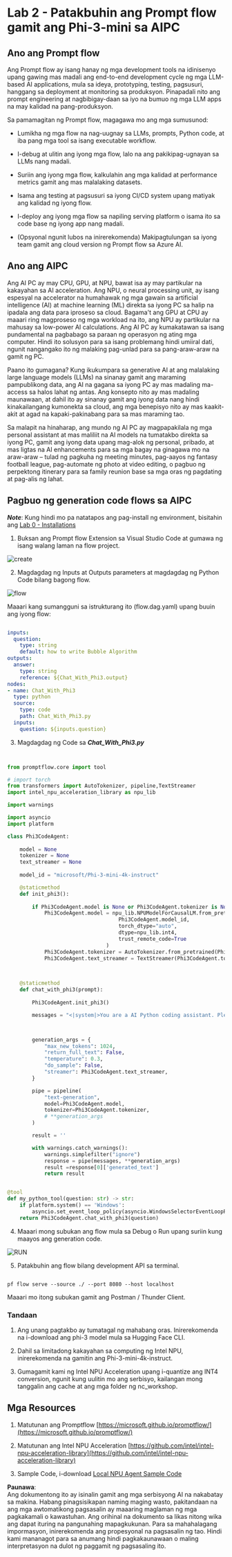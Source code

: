 # **Lab 2 - Patakbuhin ang Prompt flow gamit ang Phi-3-mini sa AIPC**

## **Ano ang Prompt flow**

Ang Prompt flow ay isang hanay ng mga development tools na idinisenyo upang gawing mas madali ang end-to-end development cycle ng mga LLM-based AI applications, mula sa ideya, prototyping, testing, pagsusuri, hanggang sa deployment at monitoring sa produksyon. Pinapadali nito ang prompt engineering at nagbibigay-daan sa iyo na bumuo ng mga LLM apps na may kalidad na pang-produksyon.

Sa pamamagitan ng Prompt flow, magagawa mo ang mga sumusunod:

- Lumikha ng mga flow na nag-uugnay sa LLMs, prompts, Python code, at iba pang mga tool sa isang executable workflow.

- I-debug at ulitin ang iyong mga flow, lalo na ang pakikipag-ugnayan sa LLMs nang madali.

- Suriin ang iyong mga flow, kalkulahin ang mga kalidad at performance metrics gamit ang mas malalaking datasets.

- Isama ang testing at pagsusuri sa iyong CI/CD system upang matiyak ang kalidad ng iyong flow.

- I-deploy ang iyong mga flow sa napiling serving platform o isama ito sa code base ng iyong app nang madali.

- (Opsyonal ngunit lubos na inirerekomenda) Makipagtulungan sa iyong team gamit ang cloud version ng Prompt flow sa Azure AI.

## **Ano ang AIPC**

Ang AI PC ay may CPU, GPU, at NPU, bawat isa ay may partikular na kakayahan sa AI acceleration. Ang NPU, o neural processing unit, ay isang espesyal na accelerator na humahawak ng mga gawain sa artificial intelligence (AI) at machine learning (ML) direkta sa iyong PC sa halip na ipadala ang data para iproseso sa cloud. Bagama't ang GPU at CPU ay maaari ring magproseso ng mga workload na ito, ang NPU ay partikular na mahusay sa low-power AI calculations. Ang AI PC ay kumakatawan sa isang pundamental na pagbabago sa paraan ng operasyon ng ating mga computer. Hindi ito solusyon para sa isang problemang hindi umiiral dati, ngunit nangangako ito ng malaking pag-unlad para sa pang-araw-araw na gamit ng PC.

Paano ito gumagana? Kung ikukumpara sa generative AI at ang malalaking large language models (LLMs) na sinanay gamit ang maraming pampublikong data, ang AI na gagana sa iyong PC ay mas madaling ma-access sa halos lahat ng antas. Ang konsepto nito ay mas madaling maunawaan, at dahil ito ay sinanay gamit ang iyong data nang hindi kinakailangang kumonekta sa cloud, ang mga benepisyo nito ay mas kaakit-akit at agad na kapaki-pakinabang para sa mas maraming tao.

Sa malapit na hinaharap, ang mundo ng AI PC ay magpapakilala ng mga personal assistant at mas maliliit na AI models na tumatakbo direkta sa iyong PC, gamit ang iyong data upang mag-alok ng personal, pribado, at mas ligtas na AI enhancements para sa mga bagay na ginagawa mo na araw-araw – tulad ng pagkuha ng meeting minutes, pag-aayos ng fantasy football league, pag-automate ng photo at video editing, o pagbuo ng perpektong itinerary para sa family reunion base sa mga oras ng pagdating at pag-alis ng lahat.

## **Pagbuo ng generation code flows sa AIPC**

***Note***: Kung hindi mo pa natatapos ang pag-install ng environment, bisitahin ang [Lab 0 - Installations](./01.Installations.md)

1. Buksan ang Prompt flow Extension sa Visual Studio Code at gumawa ng isang walang laman na flow project.

![create](../../../../../../../../../translated_images/pf_create.d6172d8277a78a7fa82cd6ff727ed44e037fa78b662f1f62d5963f36d712d229.tl.png)

2. Magdagdag ng Inputs at Outputs parameters at magdagdag ng Python Code bilang bagong flow.

![flow](../../../../../../../../../translated_images/pf_flow.d5646a323fb7f444c0b98b4521057a592325c583e7ba18bc31500bc0415e9ef3.tl.png)

Maaari kang sumangguni sa istrukturang ito (flow.dag.yaml) upang buuin ang iyong flow:

```yaml

inputs:
  question:
    type: string
    default: how to write Bubble Algorithm
outputs:
  answer:
    type: string
    reference: ${Chat_With_Phi3.output}
nodes:
- name: Chat_With_Phi3
  type: python
  source:
    type: code
    path: Chat_With_Phi3.py
  inputs:
    question: ${inputs.question}


```

3. Magdagdag ng Code sa ***Chat_With_Phi3.py***

```python


from promptflow.core import tool

# import torch
from transformers import AutoTokenizer, pipeline,TextStreamer
import intel_npu_acceleration_library as npu_lib

import warnings

import asyncio
import platform

class Phi3CodeAgent:
    
    model = None
    tokenizer = None
    text_streamer = None
    
    model_id = "microsoft/Phi-3-mini-4k-instruct"

    @staticmethod
    def init_phi3():
        
        if Phi3CodeAgent.model is None or Phi3CodeAgent.tokenizer is None or Phi3CodeAgent.text_streamer is None:
            Phi3CodeAgent.model = npu_lib.NPUModelForCausalLM.from_pretrained(
                                    Phi3CodeAgent.model_id,
                                    torch_dtype="auto",
                                    dtype=npu_lib.int4,
                                    trust_remote_code=True
                                )
            Phi3CodeAgent.tokenizer = AutoTokenizer.from_pretrained(Phi3CodeAgent.model_id)
            Phi3CodeAgent.text_streamer = TextStreamer(Phi3CodeAgent.tokenizer, skip_prompt=True)

    

    @staticmethod
    def chat_with_phi3(prompt):
        
        Phi3CodeAgent.init_phi3()

        messages = "<|system|>You are a AI Python coding assistant. Please help me to generate code in Python.The answer only genertated Python code, but any comments and instructions do not need to be generated<|end|><|user|>" + prompt +"<|end|><|assistant|>"



        generation_args = {
            "max_new_tokens": 1024,
            "return_full_text": False,
            "temperature": 0.3,
            "do_sample": False,
            "streamer": Phi3CodeAgent.text_streamer,
        }

        pipe = pipeline(
            "text-generation",
            model=Phi3CodeAgent.model,
            tokenizer=Phi3CodeAgent.tokenizer,
            # **generation_args
        )

        result = ''

        with warnings.catch_warnings():
            warnings.simplefilter("ignore")
            response = pipe(messages, **generation_args)
            result =response[0]['generated_text']
            return result


@tool
def my_python_tool(question: str) -> str:
    if platform.system() == 'Windows':
        asyncio.set_event_loop_policy(asyncio.WindowsSelectorEventLoopPolicy())
    return Phi3CodeAgent.chat_with_phi3(question)


```

4. Maaari mong subukan ang flow mula sa Debug o Run upang suriin kung maayos ang generation code.

![RUN](../../../../../../../../../translated_images/pf_run.d918637dc00f61e9bdeec37d4cc9646f77d270ac9203bcce13569f3157202b6e.tl.png)

5. Patakbuhin ang flow bilang development API sa terminal.

```

pf flow serve --source ./ --port 8080 --host localhost   

```

Maaari mo itong subukan gamit ang Postman / Thunder Client.

### **Tandaan**

1. Ang unang pagtakbo ay tumatagal ng mahabang oras. Inirerekomenda na i-download ang phi-3 model mula sa Hugging Face CLI.

2. Dahil sa limitadong kakayahan sa computing ng Intel NPU, inirerekomenda na gamitin ang Phi-3-mini-4k-instruct.

3. Gumagamit kami ng Intel NPU Acceleration upang i-quantize ang INT4 conversion, ngunit kung uulitin mo ang serbisyo, kailangan mong tanggalin ang cache at ang mga folder ng nc_workshop.

## **Mga Resources**

1. Matutunan ang Promptflow [https://microsoft.github.io/promptflow/](https://microsoft.github.io/promptflow/)

2. Matutunan ang Intel NPU Acceleration [https://github.com/intel/intel-npu-acceleration-library](https://github.com/intel/intel-npu-acceleration-library)

3. Sample Code, i-download [Local NPU Agent Sample Code](../../../../../../../../../code/07.Lab/01/AIPC)

**Paunawa**:  
Ang dokumentong ito ay isinalin gamit ang mga serbisyong AI na nakabatay sa makina. Habang pinagsisikapan naming maging wasto, pakitandaan na ang mga awtomatikong pagsasalin ay maaaring maglaman ng mga pagkakamali o kawastuhan. Ang orihinal na dokumento sa likas nitong wika ang dapat ituring na pangunahing mapagkukunan. Para sa mahahalagang impormasyon, inirerekomenda ang propesyonal na pagsasalin ng tao. Hindi kami mananagot para sa anumang hindi pagkakaunawaan o maling interpretasyon na dulot ng paggamit ng pagsasaling ito.